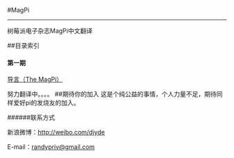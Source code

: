 #MagPi
*************
树莓派电子杂志MagPi中文翻译

##目录索引

#### 第一期

[导言（The MagPi）](https://github.com/djyde/MagPi/blob/master/Issue1/%E5%AF%BC%E8%A8%80.md)

努力翻译中。。。。
##期待你的加入
这是个纯公益的事情，个人力量不足，期待同样爱好pi的发烧友的加入。

######联系方式

新浪微博：http://weibo.com/djyde

E-mail：randypriv@gmail.com